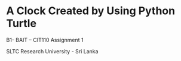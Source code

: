 # A Clock Created by Using Python Turtle

B1- BAIT – CIT110 Assignment 1

SLTC Research University - Sri Lanka

